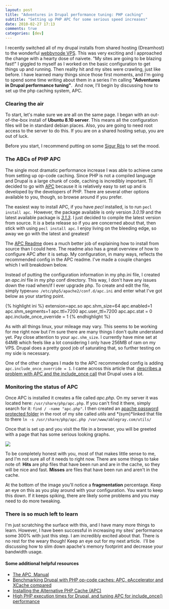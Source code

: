 ```yaml
---
layout: post
title: "Adventures in Drupal performance tuning: PHP caching"
subtitle: "Setting up PHP APC for some serious speed increases"
date: 2010-02-27 17:13
comments: true
categories: [dev]
---
```

I recently switched all of my drupal installs from shared hosting (Dreamhost) to the wonderful [webbynode VPS](http://webbynode.com). This was very exciting and I approached the change with a hearty dose of naivete. "My sites are going to be blazing fast!" I giggled to myself as I worked on the basic configuration to get things up and running. Then reality hit and my sites were crawling, just like before. I have learned many things since those first moments, and I'm going to spend some time writing about them in a series I'm calling **"Adventures in Drupal performance tuning"**.  And now, I'll begin by discussing how to set up the php caching system, APC.

### Clearing the air

To start, let's make sure we are all on the same page. I began with an out-of-the-box install of **Ubuntu 8.10 server**. This means all the configuration files will be in standard debian places. Also, you are going to need root access to the server to do this. If you are on a shared hosting setup, you are out of luck.

Before you start, I recommend putting on some [Sigur Rós](http://lala.com/zykC) to set the mood.

### The ABCs of PHP APC

The single most dramatic performance increase I was able to achieve came from setting up op-code caching. Since PHP is not a compiled language and Drupal is a large chunk of code, caching is incredibly important. TI decided to go with [APC](http://php.net/manual/en/book.apc.php) because it is relatively easy to set up and is developed by the developers of PHP. There are several other options available to you, though, so browse around if you prefer.

The easiest way to install APC, if you have *pecl* installed, is to run `pecl install apc`.  However, the package available is only version *3.0.19* and the latest available package is *[3.1.3](http://pecl.php.net/package/APC)*. I just decided to compile the latest version from source. It *is* a beta release so if you are concerned about that, then stick with using `pecl install apc`. I enjoy living on the bleeding edge, so away we go with the latest and greatest!

The [APC Readme](http://svn.php.net/viewvc/pecl/apc/tags/APC_3_1_3/INSTALL?view=markup) does a much better job of explaining how to install from source than I could here. The readme also has a great overview of how to configure APC after it is setup. My configuration, in many ways, reflects the recommended config in the APC readme. I've made a couple changes which I will breakdown below.

Instead of putting the configuration information in my php.ini file, I created an *apc.ini* file in my php conf directory. This way, I don't have any issues down the road when/if I ever upgrade php. To create and edit the file, simply type`nano /etc/php5/apache2/conf.d/apc.ini` and enter what I've got below as your starting point.

{% highlight ini %}
extension=apc.so
apc.shm_size=64
apc.enabled=1
apc.shm_segments=1
apc.ttl=7200
apc.user_ttl=7200
apc.apc.stat = 0
apc.include_once_override = 1
{% endhighlight %}

As with all things linux, your mileage may vary. This seems to be working for me right now but I'm sure there are many things I don't quite understand yet. Pay close attention to your `apc.shm_size`. I currently have mine set at 64MB which feels like a lot considering I only have 256MB of ram on my VPS. Drupal does a pretty good job of saturating that, so further testing on my side is necessary. 

One of the other changes I made to the APC recommended config is adding `apc.include_once_override = 1`. I came across this article that  [describes a problem with APC and the include_once call](http://2bits.com/articles/high-php-execution-times-drupal-and-tuning-apc-includeonce-performance.html) that Drupal uses a lot. 

### Monitoring the status of APC

Once APC is installed it creates a file called *apc.php*. On my server it was located here: `/usr/share/php/apc.php`. If you can't find it there, simply search for it: `find / -name "apc.php"`. I then created an [apache password protected folder](http://linuxhelp.blogspot.com/2006/02/password-protect-your-website-hosted.html) in the root of my site called *utils* and *(sym)*linked that file to there `ln -s /usr/share/php/apc.php /var/www/ablegray.com/utils/`

Once that is set up and you visit the file in a browser, you will be greeted with a page that has some serious looking graphs.

<img src="/images/posts/APC.png" class="full" />

To be completely honest with you, most of that makes little sense to me, and I'm not sure all of it needs to right now. There are some things to take note of: **Hits** are php files that have been run and are in the cache, so they will be nice and fast. **Misses** are files that have been run and aren't in the cache.

At the bottom of the image you'll notice a **fragmentation** percentage. Keep an eye on this as you play around with your configuration. You want to keep this down. If it keeps spiking, there are likely some problems and you may need to do more tweaking.

### There is so much left to learn

I'm just scratching the surface with this, and I have many more things to learn. However, I have been successful in increasing my sites' performance some 300% with just this step. I am incredibly excited about that. There is no rest for the weary though! Keep an eye out for my next article.  I'll be discussing how to slim down apache's memory footprint and decrease your bandwidth usage.

#### Some additional helpful resources

* [The APC  Manual](http://php.net/manual/en/book.apc.php)
* [Benchmarking Drupal with PHP op-code caches: APC, eAccelerator and XCache compared](http://2bits.com/articles/benchmarking-drupal-with-php-op-code-caches-apc-eaccelerator-and-xcache-compared.html)
* [Installing the Alternative PHP Cache (APC)](http://www.debian-administration.org/articles/574)
* [High PHP execution times for Drupal, and tuning APC for include_once() performance](http://2bits.com/articles/high-php-execution-times-drupal-and-tuning-apc-includeonce-performance.html)

